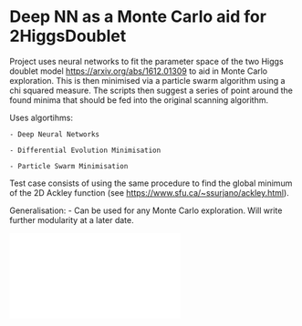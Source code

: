 # Deep NN as a Monte Carlo aid for 2HiggsDoublet
Project uses neural networks to fit the parameter space of the two Higgs doublet model https://arxiv.org/abs/1612.01309 to aid in Monte Carlo exploration. This is then minimised via a particle swarm algorithm using a chi squared measure. The scripts then suggest a series of point around the found minima that should be fed into the original scanning algorithm.


Uses algortihms:

	- Deep Neural Networks
	
	- Differential Evolution Minimisation
	
	- Particle Swarm Minimisation

Test case consists of using the same procedure to find the global minimum of the 2D Ackley function (see https://www.sfu.ca/~ssurjano/ackley.html).


Generalisation:
	- Can be used for any Monte Carlo exploration. Will write further modularity at a later date.

![](Ackley_Plots/Ackley_3D.pdf)

<!-- ![](Ackley_Plots/DE_Selection.gif) -->
